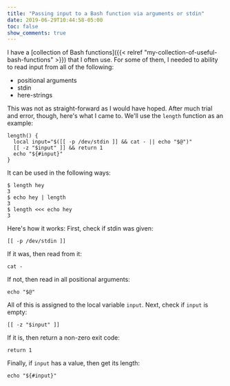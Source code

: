 ```yaml
---
title: "Passing input to a Bash function via arguments or stdin"
date: 2019-06-29T10:44:58-05:00
toc: false
show_comments: true
---
```


I have a [collection of Bash functions]({{< relref "my-collection-of-useful-bash-functions" >}}) that I often use. For some of them, I needed to ability to read input from all of the following:

- positional arguments
- stdin
- here-strings

This was not as straight-forward as I would have hoped. After much trial and error, though, here's what I came to. We'll use the `length` function as an example:
```
length() {
  local input="$([[ -p /dev/stdin ]] && cat - || echo "$@")"
  [[ -z "$input" ]] && return 1 
  echo "${#input}"
}
```

It can be used in the following ways:
```
$ length hey
3
$ echo hey | length
3
$ length <<< echo hey
3
```

Here's how it works: First, check if stdin was given:
```
[[ -p /dev/stdin ]]
```

If it was, then read from it:
```
cat -
```

If not, then read in all positional arguments:
```
echo "$@"
```

All of this is assigned to the local variable `input`. Next, check if `input` is empty:
```
[[ -z "$input" ]]
```

If it is, then return a non-zero exit code:
```
return 1 
```

Finally, if `input` has a value, then get its length:
```
echo "${#input}"
```
